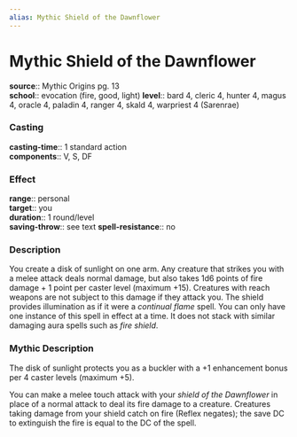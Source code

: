 ```yaml
---
alias: Mythic Shield of the Dawnflower
---
```


# Mythic Shield of the Dawnflower

**source**:: Mythic Origins pg. 13  
**school**:: evocation (fire, good, light)
**level**:: bard 4, cleric 4, hunter 4, magus 4, oracle 4, paladin 4, ranger 4, skald 4, warpriest 4 (Sarenrae)

### Casting 

**casting-time**:: 1 standard action  
**components**:: V, S, DF

### Effect 

**range**:: personal  
**target**:: you  
**duration**:: 1 round/level  
**saving-throw**:: see text
**spell-resistance**:: no

### Description 

You create a disk of sunlight on one arm. Any creature that strikes you with a melee attack deals normal damage, but also takes 1d6 points of fire damage + 1 point per caster level (maximum +15). Creatures with reach weapons are not subject to this damage if they attack you. The shield provides illumination as if it were a *continual flame* spell. You can only have one instance of this spell in effect at a time. It does not stack with similar damaging aura spells such as *fire shield*.

### Mythic Description

The disk of sunlight protects you as a buckler with a +1 enhancement bonus per 4 caster levels (maximum +5).  
  
You can make a melee touch attack with your *shield of the Dawnflower* in place of a normal attack to deal its fire damage to a creature. Creatures taking damage from your shield catch on fire (Reflex negates); the save DC to extinguish the fire is equal to the DC of the spell.
